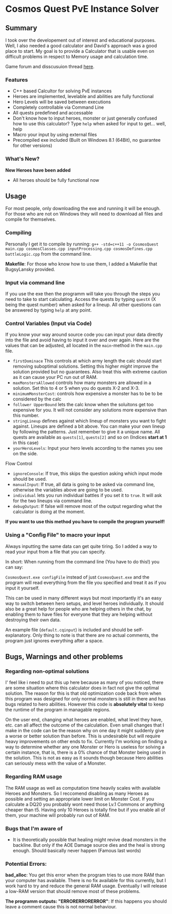 # Cosmos Quest PvE Instance Solver

## Summary
I took over the developement out of interest and educational purposes. Well, I also needed a good calculator and David's approach was a good place to start.
My goal is to provide a Calculator that is usable even on difficult problems in respect to Memory usage and calculation time.

Game forum and disscusuion thread [here](http://www.kongregate.com/forums/910715-cosmos-quest/topics/915430-version-2-7-0-c-calc-now-supports-the-banhammer-overlord).

### Features
* C++ based Calcultor for solving PvE instances
* Heroes are implemented, levelable and abilities are fully functional
* Hero Levels will be saved between executions
* Completely controllable via Command Line
* All quests predefined and accessable
* Don't know how to input heroes, monster or just generally confused how to use this calculator? Type `help` when asked for input to get... well, help
* Macro your input by using external files
* Precompiled exe included (Built on Windows 8.1 (64Bit), no guarantee for other versions)

### What's New?
**New Heroes have been added**
* All heroes should be fully functional now

## Usage

For most people, only downloading the exe and running it will be enough. For those who are not on Windows they will need to download all files and compile for themselves.

### Compiling
Personally I get it to compile by running:
`g++ -std=c++11 -o CosmosQuest main.cpp cosmosClasses.cpp inputProcessing.cpp cosmosDefines.cpp battleLogic.cpp` from the command line.

**Makefile**: For those who know how to use them, I added a Makefile that BugsyLansky provided.

### Input via command line
If you use the exe then the programm will take you through the steps you need to take to start calculating. Access the quests by typing `questX` (X being the quest number) when asked for a lineup. All other questions can be answered by typing `help` at any point.

### Control Variables (Input via Code)
If you know your way around source code you can input your data directly into the file and avoid having to input it over and over again. Here are the values that can be adjusted, all located in the `main`-method in the `main.cpp` file.
* `firstDominace` This controls at which army length the calc should start removing suboptimal solutions. Setting this higher *might* improve the solution provided but no guarantees. Also treat this with extreme caution as it can cause your PC run out of RAM.
* `maxMonstersAllowed` controls how many monsters are allowed in a solution. Set this to 4 or 5 when you do quests X-2 and X-3.
* `minimumMonsterCost`: controls how expensive a monster has to be to be considered by the calc
* `follower UpperBound` lets the calc know when the soluitons get too expensive for you. It will not consider any solutions more expensive than this number.
* `stringLineup` defines against which lineup of monsters you want to fight against. Lineups are defined a bit above. You can make your own lineup by following the patterns. Just remember to give it a unique name. All quests are available as `quests[1]`, `quests[2]` and so on (Indices **start at 1** in this case)
* `yourHeroLevels`: Input your hero levels according to the names you see on the side. 

Flow Control
* `ignoreConsole`: If true, this skips the question asking which input mode should be used.
* `manualInput`: If true, all data is going to be asked via command line, otherwise the variables above are going to be used.
* `individual` lets you run individual battles if you set it to `true`. It will ask for the two lineups via command line.
* `debugOutput`: If false will remove most of the output regarding what the calculator is doing at the moment. 

**If you want to use this method you have to compile the program yourself!**

### Using a "Config File" to macro your input
Always inputting the same data can get quite tiring. So I added a way to read your input from a file that you can specify. 

In short: When running from the command line (You have to do this!) you can say: 

`CosmosQuest.exe configFile` instead of just `CosmosQuest.exe` and the program will read everything from the file you specified and treat it as if you input it yourself. 

This can be used in many different ways but most importantly it's an easy way to switch between hero setups, and level heroes individually. 
It should also be a great help for people who are helping others in the chat, by enabling them to have files for everyone that they are helping without destroying their own data.

An example file (`default.cqinput`) is included and should be self-explanatory. Only thing to note is that there are no actual comments, the program just ignores everything after a space.

## Bugs, Warnings and other problems

### Regarding non-optimal solutions
I' feel like i need to put this up here because as many of you noticed, there are some situation where this calculator does in fact not give the optimal solution. 
The reason for this is that old optimization code back from when this program was designed for only normal monsters is still in there and has bugs related to hero abilities. However this code is **absolutely vital** to keep the runtime of the program in managable regions. 

On the user end, changing what heroes are enabled, what level they have, etc. can all affect the outcome of the calculation. Even small changes that I make in the code can be the reason why on one day it might suddenly give a worse or better solution than before. 
This is undesirable but will require heavy improvements on other ends to fix. Currently I'm working on finding a way to determine whether any one Monster or Hero is useless for solving a certain instance, that is, there is a 0% chance of that Monster being used in the solution. 
This is not as easy as it sounds though because Hero abilities can seriously mess with the value of a Monster.

### Regarding RAM usage
The RAM usage as well as computation time heavily scales with available Heroes and Monsters. 
So I reccomend disabling as many Heroes as possible and setting an appropriate lower limit on Monster Cost. 
If you calculate a DQ20 you probably wont need those Lv.1 Commons or anything cheaper than t5. 
Having only 10 Heroes is totally fine but if you enable all of them, your machine will probably run out of RAM.

### Bugs that I'm aware of
* It is theoretically possible that healing might revive dead monsters in the backline. 
But only if the AOE Damage source dies and the heal is strong enough. Should basically never happen (Famous last words)

### Potential Errors:
**bad_alloc**: You get this error when the program tries to use more RAM than your computer has available. 
There is no fix available for this currently, but I work hard to try and reduce the general RAM usage. 
Eventually I will release a low-RAM version that should remove most of these problems. 

**The programm outputs: "ERRORERRORERROR"**: If this happens you should leave a comment cause this is not normal behaviour. 
